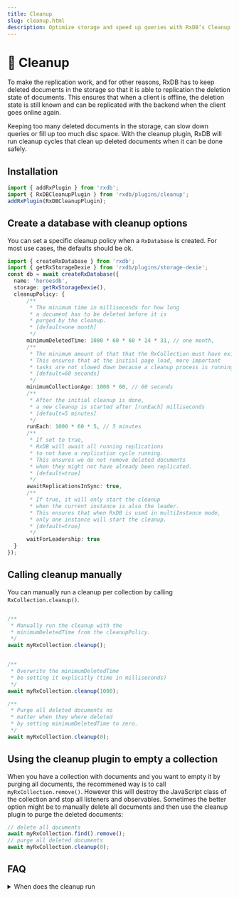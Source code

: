 ```yaml
---
title: Cleanup
slug: cleanup.html
description: Optimize storage and speed up queries with RxDB’s Cleanup Plugin, automatically removing old deleted docs while preserving replication states.
---
```




# 🧹 Cleanup

To make the replication work, and for other reasons, RxDB has to keep deleted documents in the storage so that it is able to replication the deletion state of documents.
This ensures that when a client is offline, the deletion state is still known and can be replicated with the backend when the client goes online again.

Keeping too many deleted documents in the storage, can slow down queries or fill up too much disc space.
With the cleanup plugin, RxDB will run cleanup cycles that clean up deleted documents when it can be done safely.


## Installation

```ts
import { addRxPlugin } from 'rxdb';
import { RxDBCleanupPlugin } from 'rxdb/plugins/cleanup';
addRxPlugin(RxDBCleanupPlugin);
```

## Create a database with cleanup options

You can set a specific cleanup policy when a `RxDatabase` is created. For most use cases, the defaults should be ok.

```ts
import { createRxDatabase } from 'rxdb';
import { getRxStorageDexie } from 'rxdb/plugins/storage-dexie';
const db = await createRxDatabase({
  name: 'heroesdb',
  storage: getRxStorageDexie(),
  cleanupPolicy: {
      /**
       * The minimum time in milliseconds for how long
       * a document has to be deleted before it is
       * purged by the cleanup.
       * [default=one month]
       */
      minimumDeletedTime: 1000 * 60 * 60 * 24 * 31, // one month,
      /**
       * The minimum amount of that that the RxCollection must have existed.
       * This ensures that at the initial page load, more important
       * tasks are not slowed down because a cleanup process is running.
       * [default=60 seconds]
       */
      minimumCollectionAge: 1000 * 60, // 60 seconds
      /**
       * After the initial cleanup is done,
       * a new cleanup is started after [runEach] milliseconds 
       * [default=5 minutes]
       */      
      runEach: 1000 * 60 * 5, // 5 minutes
      /**
       * If set to true,
       * RxDB will await all running replications
       * to not have a replication cycle running.
       * This ensures we do not remove deleted documents
       * when they might not have already been replicated.
       * [default=true]
       */
      awaitReplicationsInSync: true,
      /**
       * If true, it will only start the cleanup
       * when the current instance is also the leader.
       * This ensures that when RxDB is used in multiInstance mode,
       * only one instance will start the cleanup.
       * [default=true]
       */
      waitForLeadership: true
  }
});
```


## Calling cleanup manually

You can manually run a cleanup per collection by calling `RxCollection.cleanup()`.

```ts

/**
 * Manually run the cleanup with the
 * minimumDeletedTime from the cleanupPolicy.
 */
await myRxCollection.cleanup();


/**
 * Overwrite the minimumDeletedTime
 * be setting it explicitly (time in milliseconds)
 */
await myRxCollection.cleanup(1000);

/**
 * Purge all deleted documents no
 * matter when they where deleted
 * by setting minimumDeletedTime to zero.
 */
await myRxCollection.cleanup(0);
```

## Using the cleanup plugin to empty a collection

When you have a collection with documents and you want to empty it by purging all documents, the recommened way is to call `myRxCollection.remove()`. However this will destroy the JavaScript class of the collection and stop all listeners and observables.
Sometimes the better option might be to manually delete all documents and then use the cleanup plugin to purge the deleted documents:

```ts
// delete all documents
await myRxCollection.find().remove();
// purge all deleted documents
await myRxCollection.cleanup(0);
```


## FAQ

<details>
    <summary>When does the cleanup run</summary>
<div>
  The cleanup cycles are optimzied to run only when the database is idle and it is unlikely that another database interactions performance will be decreased in the meantime. For example by default the cleanup does not run in the first 60 seconds of a collections creation to ensure an initial page load of your website will not be slowed down. Also we use mechanisms like the `requestIdleCallback()` API to improve the correct timing of the cleanup cycle.
</div>
</details>
